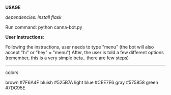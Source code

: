 **USAGE**

*dependencies: install flask*

Run command: python canna-bot.py

**User Instructions**:


Following the instructions, user needs to type "menu"   (the bot will also accept "hi" or "hey" = "menu")
After, the user is told a few different options (remember, this is a very simple beta.. there are few steps) 

----------------------------

colors 

brown #7F6A4F
bluish #525B7A
light blue #CEE7E6
gray #575858
green #7DC95E
